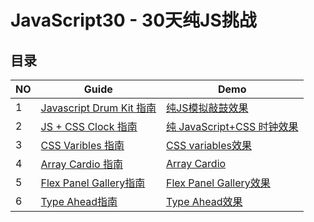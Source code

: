 # JavaScript30 - 30天纯JS挑战

## 目录

NO| Guide | Demo
---| --- | ---
1| [Javascript Drum Kit 指南](https://qinjingfei.github.io/JS30/01%20-%20JavaScript%20Drum%20Kit/)| [纯JS模拟敲鼓效果](https://qinjingfei.github.io/JS30/01%20-%20JavaScript%20Drum%20Kit/index-jing.html)
2|[JS + CSS Clock 指南](https://qinjingfei.github.io/JS30/02%20-%20JS%20and%20CSS%20Clock/)|[纯 JavaScript+CSS 时钟效果](https://qinjingfei.github.io/JS30/02%20-%20JS%20and%20CSS%20Clock/index-jing.html)
3|[CSS Varibles 指南](https://qinjingfei.github.io/JS30/03%20-%20CSS%20Variables/)|[CSS variables效果](https://qinjingfei.github.io/JS30/03%20-%20CSS%20Variables/index-jing.html)
4|[Array Cardio 指南](https://qinjingfei.github.io/JS30/04%20-%20Array%20Cardio%20Day%201/)|[Array Cardio](04%20-%20Array%20Cardio%20Day%201/index-jing.html)
5|[Flex Panel Gallery指南](https://qinjingfei.github.io/JS30/05%20-%20Flex%20Panel%20Gallery)|[Flex Panel Gallery效果](https://qinjingfei.github.io/JS30/05%20-%20Flex%20Panel%20Gallery/index-jing.html)
6|[Type Ahead指南](https://qinjingfei.github.io/JS30/06%20-%20Type%20Ahead) |[Type Ahead效果](https://qinjingfei.github.io/JS30/06%20-%20Type%20Ahead/index-jing.html) |